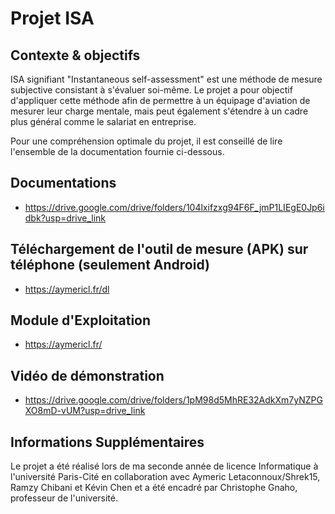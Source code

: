 # Projet ISA

## Contexte & objectifs

ISA signifiant "Instantaneous	self-assessment" est une méthode de mesure subjective consistant à s'évaluer soi-même.
Le projet a pour objectif d'appliquer cette méthode afin de permettre à un équipage d'aviation de mesurer leur charge mentale, mais peut également s'étendre à un cadre plus général comme le salariat en entreprise.

Pour une compréhension optimale du projet, il est conseillé de lire l'ensemble de la documentation fournie ci-dessous.

## Documentations

- https://drive.google.com/drive/folders/104lxifzxg94F6F_jmP1LIEgE0Jp6idbk?usp=drive_link

## Téléchargement de l'outil de mesure (APK) sur téléphone (seulement Android)

- https://aymericl.fr/dl

## Module d'Exploitation

- https://aymericl.fr/
  
## Vidéo de démonstration

- https://drive.google.com/drive/folders/1pM98d5MhRE32AdkXm7yNZPGXO8mD-vUM?usp=drive_link

## Informations Supplémentaires

Le projet a été réalisé lors de ma seconde année de licence Informatique à l'université Paris-Cité en collaboration avec Aymeric Letaconnoux/Shrek15, Ramzy Chibani et Kévin Chen et a été encadré par Christophe Gnaho, professeur de l'université.
